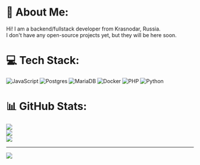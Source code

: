 # 💫 About Me:
Hi! I am a backend/fullstack developer from Krasnodar, Russia. <br>I don't have any open-source projects yet, but they will be here soon.


# 💻 Tech Stack:
![JavaScript](https://img.shields.io/badge/javascript-%23323330.svg?style=for-the-badge&logo=javascript&logoColor=%23F7DF1E) ![Postgres](https://img.shields.io/badge/postgres-%23316192.svg?style=for-the-badge&logo=postgresql&logoColor=white) ![MariaDB](https://img.shields.io/badge/MariaDB-003545?style=for-the-badge&logo=mariadb&logoColor=white) ![Docker](https://img.shields.io/badge/docker-%230db7ed.svg?style=for-the-badge&logo=docker&logoColor=white) ![PHP](https://img.shields.io/badge/php-%23777BB4.svg?style=for-the-badge&logo=php&logoColor=white) ![Python](https://github.com/user-attachments/assets/0b5545a5-bfce-443e-ad4f-ac110e31da3b)

# 📊 GitHub Stats:
![](https://github-readme-stats.vercel.app/api?username=korsNaike&theme=dark&hide_border=false&include_all_commits=false&count_private=true)<br/>
![](https://github-readme-streak-stats.herokuapp.com/?user=korsNaike&theme=dark&hide_border=false)<br/>
![](https://github-readme-stats.vercel.app/api/top-langs/?username=korsNaike&theme=dark&hide_border=false&include_all_commits=false&count_private=true&layout=compact)

---
[![](https://visitcount.itsvg.in/api?id=korsNaike&icon=0&color=12)](https://visitcount.itsvg.in)
